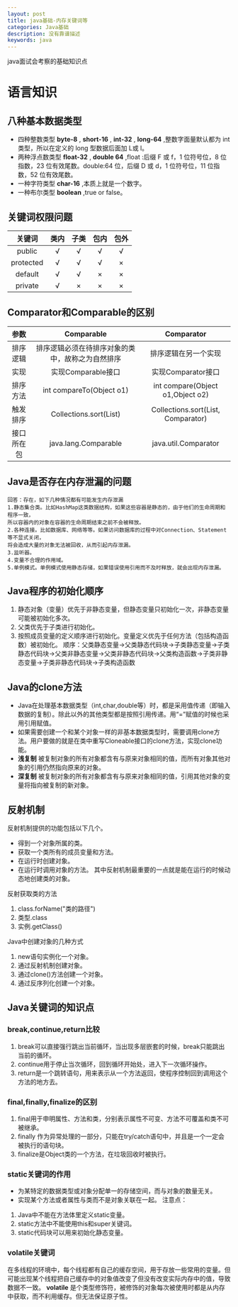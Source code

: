 ```yaml
---
layout: post
title: java基础-内存关键词等
categories: Java基础
description: 没有靠谱描述
keywords: java
---
```

java面试会考察的基础知识点

# 语言知识
## 八种基本数据类型
* 四种整数类型 **byte-8** , **short-16** , **int-32** , **long-64** ,整数字面量默认都为 int 类型，所以在定义的 long 型数据后面加 L或 l。
* 两种浮点数类型 **float-32** , **double 64** ,float :后缀 F 或 f，1 位符号位，8 位指数，23 位有效尾数。double:64 位，后缀 D 或 d，1 位符号位，11 位指数，52 位有效尾数。
* 一种字符类型 **char-16** ,本质上就是一个数字。
* 一种布尔类型 **boolean** ,true or false。

## 关键词权限问题

| 关键词  |   类内    |   子类  |   包内  |   包外   |
| :-----: | :------:| :-----: | :-----: |  :-----: |
| public | √ | √ | √ |   √      |
| protected | √ | √ | √ |   ×      |
| default | √ | √ | × |    ×     |
| private | √ | × | × |     ×    |

## Comparator和Comparable的区别

|参数	|Comparable	|Comparator|
| :-----: | :------:| :-----: | 
|排序逻辑	|排序逻辑必须在待排序对象的类中，故称之为自然排序	|排序逻辑在另一个实现|
|实现	|实现Comparable接口	|实现Comparator接口|
|排序方法	|int compareTo(Object o1)	|int compare(Object o1,Object o2)|
|触发排序	|Collections.sort(List)|	Collections.sort(List, Comparator)|
|接口所在包	|java.lang.Comparable	|java.util.Comparator|

## Java是否存在内存泄漏的问题

```shell
回答：存在，如下几种情况都有可能发生内存泄漏
1.静态集合类。比如HashMap这类数据结构，如果这些容器是静态的，由于他们的生命周期和程序一致，
所以容器内的对象在容器的生命周期结束之前不会被释放。
2.各种连接。比如数据库、网络等等。如果访问数据库的过程中对Connection、Statement等不显式关闭，
将会造成大量的对象无法被回收，从而引起内存泄漏。
3.监听器。
4.变量不合理的作用域。
5.单例模式。单例模式使用静态存储，如果错误使用引用而不及时释放，就会出现内存泄漏。

```

## Java程序的初始化顺序
1. 静态对象（变量）优先于非静态变量，但静态变量只初始化一次，非静态变量可能被初始化多次。
2. 父类优先于子类进行初始化。
3. 按照成员变量的定义顺序进行初始化。变量定义优先于任何方法（包括构造函数）被初始化。
顺序：父类静态变量->父类静态代码块->子类静态变量->子类静态代码块->父类非静态变量->父类非静态代码块->父类构造函数->子类非静态变量->子类非静态代码块->子类构造函数

## Java的clone方法
* Java在处理基本数据类型（int,char,double等）时，都是采用值传递（即输入数据的复制）。除此以外的其他类型都是按照引用传递。用“=”赋值的时候也采用引用赋值。
* 如果需要创建一个和某个对象一样的非基本数据类型时，需要调用clone方法。用户要做的就是在类中重写Cloneable接口的clone方法，实现clone功能。
* **浅复制** 被复制对象的所有对象都含有与原来对象相同的值，而所有对象其他对象的引用仍然指向原来的对象。
* **深复制** 被复制对象的所有对象都含有与原来对象相同的值，引用其他对象的变量将指向被复制的新对象。

## 反射机制
反射机制提供的功能包括以下几个。
* 得到一个对象所属的类。
* 获取一个类所有的成员变量和方法。
* 在运行时创建对象。
* 在运行时调用对象的方法。
其中反射机制最重要的一点就是能在运行的时候动态地创建类的对象。

反射获取类的方法
1. class.forName("类的路径")
2. 类型.class
3. 实例.getClass()

Java中创建对象的几种方式
1. new语句实例化一个对象。
2. 通过反射机制创建对象。
3. 通过clone()方法创建一个对象。
4. 通过反序列化创建一个对象。

## Java关键词的知识点

### break,continue,return比较
1. break可以直接强行跳出当前循环，当出现多层嵌套的时候，break只能跳出当前的循环。
2. continue用于停止当次循环，回到循环开始处，进入下一次循环操作。
3. return是一个跳转语句，用来表示从一个方法返回，使程序控制回到调用这个方法的地方去。

### final,finally,finalize的区别

1. final用于申明属性、方法和类，分别表示属性不可变、方法不可覆盖和类不可被继承。
2. finally 作为异常处理的一部分，只能在try/catch语句中，并且是一个一定会被执行的语句块。
3. finalize是Object类的一个方法，在垃圾回收时被执行。

### static关键词的作用
* 为某特定的数据类型或对象分配单一的存储空间，而与对象的数量无关。
* 实现某个方法或者属性与类而不是对象关联在一起。
注意点：
1. Java中不能在方法体里定义static变量。
2. static方法中不能使用this和super关键词。
3. static代码块可以用来初始化静态变量。

### volatile关键词
在多线程的环境中，每个线程都有自己的缓存空间，用于存放一些常用的变量。但可能出现某个线程把自己缓存中的对象值改变了但没有改变实际内存中的值，导致数据不一致。
**volatile** 是个类型修饰符，被修饰的对象每次被使用时都是从内存中获取，而不利用缓存。但无法保证原子性。